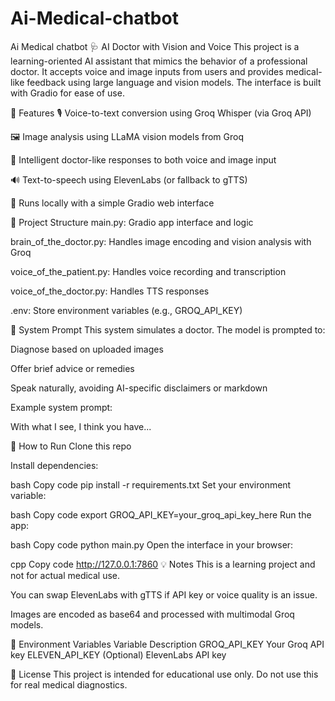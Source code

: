 # Ai-Medical-chatbot
Ai Medical chatbot
🩺 AI Doctor with Vision and Voice
This project is a learning-oriented AI assistant that mimics the behavior of a professional doctor. It accepts voice and image inputs from users and provides medical-like feedback using large language and vision models. The interface is built with Gradio for ease of use.

🔧 Features
🎙️ Voice-to-text conversion using Groq Whisper (via Groq API)

🖼️ Image analysis using LLaMA vision models from Groq

🧠 Intelligent doctor-like responses to both voice and image input

🔊 Text-to-speech using ElevenLabs (or fallback to gTTS)

🧪 Runs locally with a simple Gradio web interface

📁 Project Structure
main.py: Gradio app interface and logic

brain_of_the_doctor.py: Handles image encoding and vision analysis with Groq

voice_of_the_patient.py: Handles voice recording and transcription

voice_of_the_doctor.py: Handles TTS responses

.env: Store environment variables (e.g., GROQ_API_KEY)

🧠 System Prompt
This system simulates a doctor. The model is prompted to:

Diagnose based on uploaded images

Offer brief advice or remedies

Speak naturally, avoiding AI-specific disclaimers or markdown

Example system prompt:

With what I see, I think you have...

🚀 How to Run
Clone this repo

Install dependencies:

bash
Copy code
pip install -r requirements.txt
Set your environment variable:

bash
Copy code
export GROQ_API_KEY=your_groq_api_key_here
Run the app:

bash
Copy code
python main.py
Open the interface in your browser:

cpp
Copy code
http://127.0.0.1:7860
💡 Notes
This is a learning project and not for actual medical use.

You can swap ElevenLabs with gTTS if API key or voice quality is an issue.

Images are encoded as base64 and processed with multimodal Groq models.

🔐 Environment Variables
Variable	Description
GROQ_API_KEY	Your Groq API key
ELEVEN_API_KEY	(Optional) ElevenLabs API key

📝 License
This project is intended for educational use only. Do not use this for real medical diagnostics.
